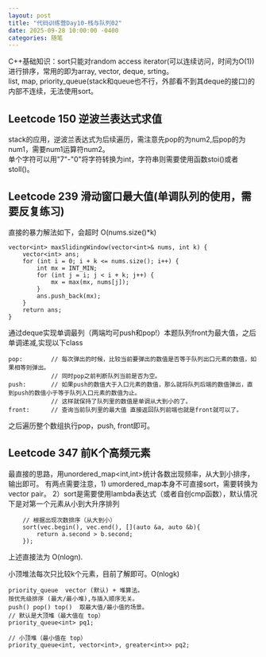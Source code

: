 ```yaml
---
layout: post
title: "代码训练营Day10-栈与队列02"
date: 2025-09-28 10:00:00 -0400
categories: 随笔
---
```

C++基础知识：sort只能对random access iterator(可以连续访问，时间为O(1))进行排序，常用的即为array, vector, deque, srting。  
list, map, priority_queue(stack和queue也不行，外部看不到其deque的接口)的内部不连续，无法使用sort。  

## Leetcode 150 逆波兰表达式求值
stack的应用，逆波兰表达式为后续遍历，需注意先pop的为num2,后pop的为num1，需要num1运算符num2。  
单个字符可以用"7"-"0"将字符转换为int，字符串则需要使用函数stoi()或者stoll()。

## Leetcode 239 滑动窗口最大值(单调队列的使用，需要反复练习)
直接的暴力解法如下，会超时 O(nums.size()*k)
```
vector<int> maxSlidingWindow(vector<int>& nums, int k) {
    vector<int> ans;
    for (int i = 0; i + k <= nums.size(); i++) {
        int mx = INT_MIN;
        for (int j = i; j < i + k; j++) {
            mx = max(mx, nums[j]);
        }
        ans.push_back(mx);
    }
    return ans;
}
```
通过deque实现单调最列（两端均可push和pop!）本题队列front为最大值，之后单调递减,实现以下class
```
pop:        // 每次弹出的时候，比较当前要弹出的数值是否等于队列出口元素的数值，如果相等则弹出。  
            // 同时pop之前判断队列当前是否为空。
push:       // 如果push的数值大于入口元素的数值，那么就将队列后端的数值弹出，直到push的数值小于等于队列入口元素的数值为止。
            // 这样就保持了队列里的数值是单调从大到小的了。
front:      // 查询当前队列里的最大值 直接返回队列前端也就是front就可以了。
```
之后遍历整个数组执行pop，push, front即可。

## Leetcode 347 前K个高频元素
最直接的思路，用unordered_map<int,int>统计各数出现频率，从大到小排序，输出即可。
有两点需要注意，1) umordered_map本身不可直接sort，需要转换为vector<int> pair。
2）sort是需要使用lambda表达式（或者自创cmp函数），默认情况下是对第一个元素从小到大升序排列
```
    // 根据出现次数排序（从大到小）
    sort(vec.begin(), vec.end(), [](auto &a, auto &b){
        return a.second > b.second;
    });
```
上述直接法为 O(nlogn).


小顶堆法每次只比较k个元素，目前了解即可。O(nlogk)
```
priority_queue	vector (默认) + 堆算法。  
按优先级排序 (最大/最小堆),与插入顺序无关。  
push() pop() top()	取最大值/最小值的场景。  
// 默认是大顶堆（最大值在 top）
priority_queue<int> pq1;

// 小顶堆（最小值在 top）
priority_queue<int, vector<int>, greater<int>> pq2;
```



